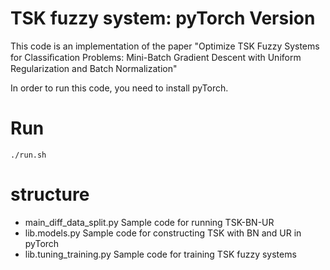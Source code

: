 # TSK fuzzy system: pyTorch Version

This code is an implementation of the paper "Optimize TSK Fuzzy Systems for Classiﬁcation Problems: Mini-Batch Gradient Descent with Uniform Regularization and Batch Normalization"

In order to run this code, you need to install pyTorch.

# Run

```
./run.sh
```

# structure

* main_diff_data_split.py Sample code for running TSK-BN-UR
* lib.models.py Sample code for constructing TSK with BN and UR in pyTorch
* lib.tuning_training.py Sample code for training TSK fuzzy systems
